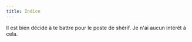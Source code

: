 ```yaml
---
title: Indice
---
```


Il est bien décidé à te battre pour le poste de shérif.
Je n'ai aucun intérêt à cela.
